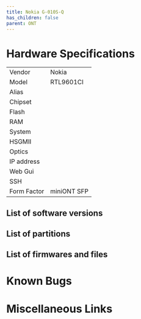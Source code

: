 ```yaml
---
title: Nokia G-010S-Q
has_children: false
parent: ONT
---
```


# Hardware Specifications

|             |             |
| ----------- | ----------- |
| Vendor      | Nokia       |
| Model       | RTL9601CI   |
| Alias       |             |
| Chipset     |             |
| Flash       |             |
| RAM         |             |
| System      |             |
| HSGMII      |             |
| Optics      |             |
| IP address  |             |
| Web Gui     |             |
| SSH         |             |
| Form Factor | miniONT SFP |


## List of software versions
## List of partitions
## List of firmwares and files
# Known Bugs
# Miscellaneous Links


